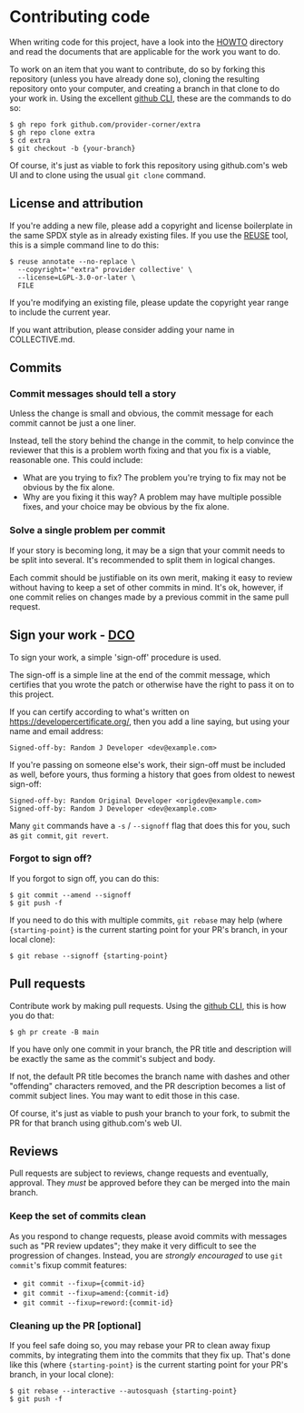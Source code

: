 <!--
SPDX-FileCopyrightText: 2022-2024 "extra" provider collective

SPDX-License-Identifier: LGPL-3.0-or-later
-->

# Contributing code

When writing code for this project, have a look into the [HOWTO](HOWTO/)
directory and read the documents that are applicable for the work you want
to do.

To work on an item that you want to contribute, do so by forking this
repository (unless you have already done so), cloning the resulting
repository onto your computer, and creating a branch in that clone to do
your work in.  Using the excellent [github CLI](https://github.com/cli/cli),
these are the commands to do so:

    $ gh repo fork github.com/provider-corner/extra
    $ gh repo clone extra
    $ cd extra
    $ git checkout -b {your-branch}

Of course, it's just as viable to fork this repository using github.com's
web UI and to clone using the usual `git clone` command.

## License and attribution

If you're adding a new file, please add a copyright and license boilerplate
in the same SPDX style as in already existing files.  If you use the [REUSE]
tool, this is a simple command line to do this:

    $ reuse annotate --no-replace \
      --copyright='"extra" provider collective' \
      --license=LGPL-3.0-or-later \
      FILE

If you're modifying an existing file, please update the copyright year range
to include the current year.

If you want attribution, please consider adding your name in COLLECTIVE.md.

[REUSE]: https://reuse.software/

## Commits

### Commit messages should tell a story

Unless the change is small and obvious, the commit message for each commit
cannot be just a one liner.

Instead, tell the story behind the change in the commit, to help convince
the reviewer that this is a problem worth fixing and that you fix is a
viable, reasonable one.  This could include:

-   What are you trying to fix?  The problem you're trying to fix may not be
    obvious by the fix alone.
-   Why are you fixing it this way?  A problem may have multiple possible
    fixes, and your choice may be obvious by the fix alone.

### Solve a single problem per commit

If your story is becoming long, it may be a sign that your commit needs to
be split into several.  It's recommended to split them in logical changes.

Each commit should be justifiable on its own merit, making it easy to review
without having to keep a set of other commits in mind.  It's ok, however, if
one commit relies on changes made by a previous commit in the same pull
request.

## Sign your work - [DCO](https://developercertificate.org/)

To sign your work, a simple 'sign-off' procedure is used.

The sign-off is a simple line at the end of the commit message, which
certifies that you wrote the patch or otherwise have the right to pass it on
to this project.

If you can certify according to what's written on <https://developercertificate.org/>,
then you add a line saying, but using your name and email address:

    Signed-off-by: Random J Developer <dev@example.com>

If you're passing on someone else's work, their sign-off must be included as
well, before yours, thus forming a history that goes from oldest to newest
sign-off:

    Signed-off-by: Random Original Developer <origdev@example.com>
    Signed-off-by: Random J Developer <dev@example.com>

Many `git` commands have a `-s` / `--signoff` flag that does this for you,
such as `git commit`, `git revert`.

### Forgot to sign off?

If you forgot to sign off, you can do this:

    $ git commit --amend --signoff
    $ git push -f

If you need to do this with multiple commits, `git rebase` may help (where
`{starting-point}` is the current starting point for your PR's branch, in
your local clone):

    $ git rebase --signoff {starting-point}

## Pull requests

Contribute work by making pull requests.
Using the [github CLI](https://github.com/cli/cli), this is how you do that:

    $ gh pr create -B main

If you have only one commit in your branch, the PR title and description
will be exactly the same as the commit's subject and body.

If not, the default PR title becomes the branch name with dashes and other
"offending" characters removed, and the PR description becomes a list of
commit subject lines.  You may want to edit those in this case.

Of course, it's just as viable to push your branch to your fork, to submit
the PR for that branch using github.com's web UI.

## Reviews

Pull requests are subject to reviews, change requests and eventually,
approval.  They *must* be approved before they can be merged into the main
branch.

### Keep the set of commits clean

As you respond to change requests, please avoid commits with messages such
as "PR review updates"; they make it very difficult to see the progression
of changes.  Instead, you are *strongly encouraged* to use `git commit`'s
fixup commit features:

-   `git commit --fixup={commit-id}`
-   `git commit --fixup=amend:{commit-id}`
-   `git commit --fixup=reword:{commit-id}`

### Cleaning up the PR [optional]

If you feel safe doing so, you may rebase your PR to clean away fixup
commits, by integrating them into the commits that they fix up.  That's done
like this (where `{starting-point}` is the current starting point for your
PR's branch, in your local clone):

    $ git rebase --interactive --autosquash {starting-point}
    $ git push -f
